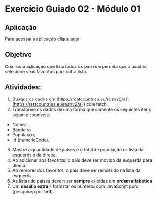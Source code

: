# Exercício Guiado 02 - Módulo 01

## Aplicação

Para acessar a aplicação clique [aqui](https://oliviaresende.github.io/Bootcamp-Full-Stack-IGTI/Favorite-Countries/)

## Objetivo
Criar uma aplicação que lista todos os países e permita que o usuário selecione seus favoritos para outra lista.

## Atividades:
1. Busque os dados em [https://restcountries.eu/rest/v2/all](https://restcountries.eu/rest/v2/all) com fetch.
2. Transforme os dados de uma forma que somente os seguintes itens sejam disponíveis:
- Nome;
- Bandeira;
- População;
- Id (numericCode).
3. Mostre a quantidade de países e o total de população na lista da esquerda e da direita.
4. Ao adicionar aos favoritos, o país deve ser movido da esquerda para direita.
5. Ao remover dos favoritos, o país deve ser reinserido na lista da esquerda.
6. As listas de países devem ser **sempre** exibidas em **ordem alfabética**
7. Um **desafio extra** - formatar os números com JavaScript puro (pesquisep por **Intl**).
